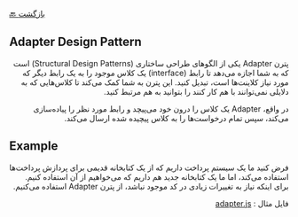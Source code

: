 [🔙 بازگشت](../readme.md)

## Adapter Design Pattern

<div align="right" dir="rtl">

پترن Adapter یکی از الگوهای طراحی ساختاری (Structural Design Patterns) است که به شما اجازه می‌دهد تا رابط (interface) یک کلاس موجود را به یک رابط دیگر که مورد نیاز کلاینت‌ها است، تبدیل کنید. این پترن به شما کمک می‌کند تا کلاس‌هایی که به دلایلی نمی‌توانند با هم کار کنند را بتوانید به هم مرتبط کنید.

در واقع، Adapter یک کلاس را درون خود می‌پیچد و رابط مورد نظر را پیاده‌سازی می‌کند، سپس تمام درخواست‌ها را به کلاس پیچیده شده ارسال می‌کند.


</div>

## Example

<div align="right" dir="rtl">

فرض کنید ما یک سیستم پرداخت داریم که از یک کتابخانه قدیمی برای پردازش پرداخت‌ها استفاده می‌کند، اما ما یک کتابخانه جدید هم داریم که می‌خواهیم از آن استفاده کنیم. برای اینکه نیاز به تغییرات زیادی در کد موجود نباشد، از پترن Adapter استفاده می‌کنیم.

فایل مثال : [adapter.js](./adapter.js)

</div>
